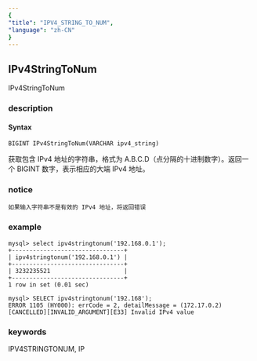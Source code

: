 ```yaml
---
{
"title": "IPV4_STRING_TO_NUM",
"language": "zh-CN"
}
---
```


<!-- 
Licensed to the Apache Software Foundation (ASF) under one
or more contributor license agreements.  See the NOTICE file
distributed with this work for additional information
regarding copyright ownership.  The ASF licenses this file
to you under the Apache License, Version 2.0 (the
"License"); you may not use this file except in compliance
with the License.  You may obtain a copy of the License at
  http://www.apache.org/licenses/LICENSE-2.0
Unless required by applicable law or agreed to in writing,
software distributed under the License is distributed on an
"AS IS" BASIS, WITHOUT WARRANTIES OR CONDITIONS OF ANY
KIND, either express or implied.  See the License for the
specific language governing permissions and limitations
under the License.
-->

## IPv4StringToNum

<version since="dev">

IPv4StringToNum

</version>

### description

#### Syntax

`BIGINT IPv4StringToNum(VARCHAR ipv4_string)`

获取包含 IPv4 地址的字符串，格式为 A.B.C.D（点分隔的十进制数字）。返回一个 BIGINT 数字，表示相应的大端 IPv4 地址。

### notice

`如果输入字符串不是有效的 IPv4 地址，将返回错误`

### example
```
mysql> select ipv4stringtonum('192.168.0.1'); 
+--------------------------------+ 
| ipv4stringtonum('192.168.0.1') | 
+--------------------------------+ 
| 3232235521                     | 
+--------------------------------+ 
1 row in set (0.01 sec)

mysql> SELECT ipv4stringtonum('192.168');
ERROR 1105 (HY000): errCode = 2, detailMessage = (172.17.0.2)[CANCELLED][INVALID_ARGUMENT][E33] Invalid IPv4 value
```

### keywords

IPV4STRINGTONUM, IP